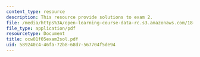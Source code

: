 ```yaml
---
content_type: resource
description: This resource provide solutions to exam 2.
file: /media/https%3A/open-learning-course-data-rc.s3.amazonaws.com/18-01-single-variable-calculus-fall-2005/589240c446fa72b868d7567704f5de94_ocw01f05exam2sol.pdf
file_type: application/pdf
resourcetype: Document
title: ocw01f05exam2sol.pdf
uid: 589240c4-46fa-72b8-68d7-567704f5de94
---
```

